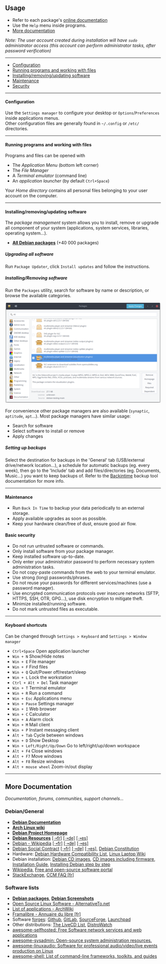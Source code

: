 ## Usage

 * Refer to each package's [online documentation](packages.md)
 * Use the `Help` menu inside programs.
 * [More documentation](#more-documentation)

_Note: The user account created during installation will have `sudo` administrator access (this account can perform administrator tasks, after password verification)_
 
-------------------------------------------

 * [Configuration](#configuration)
 * [Running programs and working with files](#running-programs-and-working-with-files)
 * [Installing/removing/updating software](#installingremovingupdating-software)
 * [Maintenance](#maintenance)
 * [Security](#security)
 
-------------------------------------------

#### Configuration

Use the `Settings manager` to configure your desktop or `Options`/`Preferences` inside applications menus.  
Other configuration files are generally found in `~/.config` or `/etc/` directories.

------------------------------------------

#### Running programs and working with files

Programs and files can be opened with

 * The _Application Menu_ (bottom left corner)
 * The _File Manager_
 * A _Terminal emulator_ (command line)
 * An _application launcher_ (by default `Ctrl+Space`)
 
Your _Home directory_ contains all personal files belonging to your user account on the computer.

------------------------------------------

#### Installing/removing/updating software

The _package management_ system allows you to install, remove or upgrade all 
component of your system (applications, system services, libraries, operating system...).

 * **[All Debian packages](https://packages.debian.org)** (+40 000 packages)

##### Upgrading all software

Run `Package Updater`, click `Install updates` and follow the instructions.

<!--- * From the [Synaptic](packages/synaptic.md) package manager:
   * click `Reload`, `Mark all upgrades`, `Apply`.
   * Review the proposed changes and `Apply`.

![](res/synaptic-upgrade.png) -->

##### Installing/Removing software

Run the `Packages` utility, search for software by name or description, or browse the available categories.

![](res/gpk-install-remove.png)

<!-- * Use the `Search` button to search in package names or descriptions.
 * From the [Synaptic](packages/synaptic.md) package manager:
  * Right-click the package to install/remove
  * `Select for installation` or `Select for removal`.
  * Click `Apply` to proceed to installation.

![](res/synaptic-search-install.png) ![](res/synaptic-purge.png) -->

For convenience other package managers are also available (`synaptic`, `aptitude`, `apt`...).
Most package managers have similar usage:

 * Search for software
 * Select software to install or remove
 * Apply changes


##### Setting up backups

Select the destination for backups in the 'General' tab (USB/external
drive/network location...), a schedule for automatic backups (eg. every week),
then go to the 'Include' tab and add files/directories (eg. Documents, Music...)
you want to keep backups of. Refer to the [Backintime](http://backintime.readthedocs.io/en/latest/) backup tool documentation for more info.

------------------------------------------

#### Maintenance

 * Run `Back In Time` to backup your data periodically to an external storage.
 * Apply available upgrades as soon as possible.
 * Keep your hardware clean/free of dust, ensure good air flow.

#### Basic security

 * Do not run untrusted software or commands.
 * Only install software from your package manager.
 * Keep installed software up-to-date.
 * Only enter your administrator password to perform necessary system administration tasks.
 * Do not copy-paste commands from the web to your terminal emulator.
 * Use strong (long) passwords/phrases.
 * Do not reuse your passwords for different services/machines (use a password manager).
 * Use encrypted communication protocols over insecure networks (SFTP, HTTPS, SSH, OTR, GPG...), use disk encryption to mitigate theft.
 * Minimize installed/running software.
 * Do not mark untrusted files as executable.

------------------------------------------

#### Keyboard shortcuts

Can be changed through `Settings > Keyboard` and `Settings > Window manager`

 * `Ctrl+Space` Open application launcher
 * `Win + N` Show/Hide notes
 * `Win + E` File manager
 * `Win + F` Find files
 * `Win + Q` Quit/Power off/restart/sleep
 * `Win + L` Lock the workstation
 * `Ctrl + Alt + Del` Task manager
 * `Win + T` Terminal emulator
 * `Win + R` Run a command
 * `Win + Esc` Applications menu
 * `Win + Pause` Settings manager
 * `Win + I` Web browser
 * `Win + C` Calculator
 * `Win + A` Alarm clock
 * `Win + M` Mail client
 * `Win + P` Instant messaging client
 * `Alt + Tab` Cycle between windows
 * `Win + D` Show Desktop
 * `Win + Left/Right/Up/Down` Go to left/right/up/down workspace
 * `Alt + F4` Close windows
 * `Alt + F7` Move windows
 * `Alt + F8` Resize windows
 * `Alt + mouse wheel` Zoom-in/out display


--------------------------------------------

## More Documentation

_Documentation, forums, communities, support channels..._

### Debian/General

 * **[Debian Documentation](https://www.debian.org/doc/)**
 * **[Arch Linux wiki](https://wiki.archlinux.org/)**
 * **[Debian Project Homepage](https://www.debian.org/)**
 * **[Debian Resources](https://wiki.debian.org/DebianResources)** [[➝fr]](https://wiki.debian.org/fr/DebianResources) [[➝de]](https://wiki.debian.org/de/DebianResources) [[➝es]](https://wiki.debian.org/es/DebianResources)
 * [Debian - Wikipedia](https://en.wikipedia.org/wiki/Debian) [[➝fr]](https://fr.wikipedia.org/wiki/Debian) [[➝de]](https://de.wikipedia.org/wiki/Debian) [[➝es]](https://es.wikipedia.org/wiki/Debian)
 * [Debian Social Contract](https://www.debian.org/social_contract) [[➝fr]](https://www.debian.org/social_contract.fr.html) [[➝de]](https://www.debian.org/social_contract.de.html) [[➝es]](https://www.debian.org/social_contract.es.html), [Debian Constitution](https://www.debian.org/devel/constitution)
 * Hardware: [Debian Hardware Compatibility List](http://kmuto.jp/debian/hcl/index.cgi), [Linux Laptop Wiki](http://www.linlap.com/)
 * Debian installation: [Debian CD images](http://cdimage.debian.org/cdimage/), [CD images including firmware](http://cdimage.debian.org/cdimage/unofficial/non-free/cd-including-firmware/), [Installation Guide](https://www.debian.org/releases/stable/amd64/), [Installing Debian step by step](https://debian-handbook.info/browse/stable/sect.installation-steps.html)
 * [Wikipedia](https://en.wikipedia.org/wiki/Main_Page), [Free and open-source software portal](https://en.wikipedia.org/wiki/Portal:Free_and_open-source_software)
 * [StackExchange](https://stackexchange.com/search), [CCM FAQ [fr]](http://www.commentcamarche.net/faq/linux-97)


### Software lists

 * **[Debian packages](https://packages.debian.org)**, **[Debian Screenshots](https://screenshots.debian.net/)**
 * [Open Source Linux Software - AlternativeTo.net](https://alternativeto.net/platform/linux/?license=opensource&sort=addeddate)
 * [List of applications - ArchWiki](https://wiki.archlinux.org/index.php/List_of_Applications)
 * [Framalibre - Annuaire du libre [fr]](https://framalibre.org/)
 * Software [forges](https://en.wikipedia.org/wiki/Forge_(software)): [Github](https://github.com/explore), [GitLab](https://gitlab.com/explore), [SourceForge](https://sourceforge.net/), [Launchpad](https://launchpad.net/projects/+all)
 * Other distributions: [The LiveCD List](http://www.livecdlist.com/), [DistroWatch](http://distrowatch.com/)
 * [awesome-selfhosted: Free Software network services and web applications](https://github.com/Kickball/awesome-selfhosted)
 * [awesome-sysadmin: Open-source system administration resources.](https://github.com/n1trux/awesome-sysadmin)
 * [awesome-linuxaudio: Software for professional audio/video/live events production on Linux](https://github.com/nodiscc/awesome-linuxaudio)
 * [awesome-shell: List of command-line frameworks, toolkits, and guides](https://github.com/alebcay/awesome-shell)

